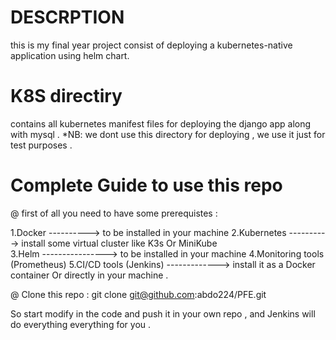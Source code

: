 # DESCRPTION
this is my final year project consist of deploying a kubernetes-native application using helm chart.

# K8S directiry 
contains all kubernetes manifest files for deploying the django app along with mysql .
*NB: we dont use this directory for deploying , we use it just for test purposes .

# Complete Guide to use this repo
@ first of all you need to have some prerequistes :

1.Docker ----------> to be installed in your machine 
2.Kubernetes ----------> install some virtual cluster like K3s Or MiniKube  
3.Helm ----------------> to be installed in your machine 
4.Monitoring tools (Prometheus)
5.CI/CD tools (Jenkins) -------------> install it as a Docker container Or directly in your machine .

@ Clone this repo : git clone git@github.com:abdo224/PFE.git

So start modify in the code and push it in your own repo , and Jenkins will do everything everything for you .


